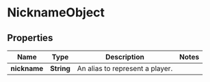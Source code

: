 

# NicknameObject


## Properties

| Name | Type | Description | Notes |
|------------ | ------------- | ------------- | -------------|
|**nickname** | **String** | An alias to represent a player. |  |



